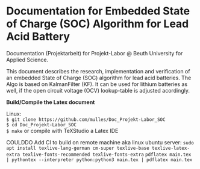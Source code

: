 # Documentation for Embedded State of Charge (SOC) Algorithm for Lead Acid Battery 
Documentation (Projektarbeit) for Projekt-Labor @ Beuth University for Applied Science.

This document describes the research, implementation and verification of an embedded State of Charge (SOC) algorithm for lead acid batteries. The Algo is based on KalmanFilter (KF). It can be used for lithium batteries as well, if the open circuit voltage (OCV) lookup-table is adjusted acordingly. 

**Build/Compile the Latex document**

Linux:  
`$ git clone https://github.com/mulles/Doc_Projekt-Labor_SOC`  
`$ cd Doc_Projekt-Labor_SOC`  
`$ make` or compile with TeXStudio a Latex IDE 

COULDDO Add CI to build on remote machine aka linux ubuntu server:
`sudo apt install texlive-lang-german cm-super texlive-base texlive-latex-extra texlive-fonts-recommended texlive-fonts-extra`
`pdflatex main.tex | pythontex --interpreter python:python3 main.tex | pdflatex main.tex`
